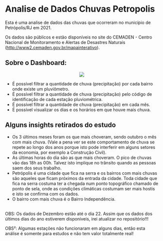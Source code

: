 # Analise de Dados Chuvas Petropolis
Esta é uma analise de dados das chuvas que ocorreram no município de Petrópolis/RJ em 2021.

Os dados são públicos e estão disponíveis no site do CEMADEN - Centro Nacional de Monitoramento e Alertas de Desastres Naturais (http://www2.cemaden.gov.br/mapainterativo).



<h2> Sobre o Dashboard: </h2>

<div align="center" >
<img src="../AnalisedeDadosChuvasPetropolis/dashboard.jpg"> 
</div>

- É possível filtrar a quantidade de chuva (precipitação) por cada bairro onde existe um pluviômetro.
- É possível filtrar a quantidade de chuva (precipitação) pelo código de identificação de cada estação pluviométrica.
- É possível filtrar a quantidade de chuva (precipitação) em cada mês.
- É possível visualizar os dias e os horários em que houve mais chuva.
	

<h2> Alguns insights retirados do estudo </h2>

- Os 3 últimos meses foram os que mais choveram, sendo outubro o mês com mais chuva. (Vale a pena ver se este comportamento de chuva se repete ao longo dos anos porque isto pode interferir em alguns setores da economia, por exemplo a Construção Civil).
- As últimas horas do dia são as que mais choveram. O pico de chuvas vão das 18h as 00h. Talvez isto implique no trânsito quando as pessoas saem dos seus trabalho.
- Petrópolis é uma cidade que fica na serra e os bairros com mais chuvas são aqueles que ficam próximos da entrada da cidade. Toda cidade que fica na serra costuma ter a chegada num ponto topográfico chamado de ponto de sela, onde as condições climáticas costumam ser mais hostis e isto se confirma com os dados.
- O bairro com mais chuva é o Bairro Independência.

<br>
OBS: Os dados de Dezembro estão até o dia 22. Assim que os dados dos últimos dias do ano estiverem disponíveis, irei atualizar no repositório!!!

OBS²: Algumas estações não funcionaram em alguns dias, então esta análise é somente para estudos e não tem valor totalmente real!
